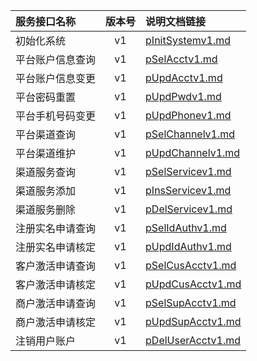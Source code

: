   
| 服务接口名称 | 版本号 | 说明文档链接 |  
| :----------------- | :-----: | :---------------- |  
| 初始化系统 | v1 | [pInitSystemv1.md](https://github.com/Zhang-Monica/gitMd/blob/master/platform_v1/pInitSystemv1.md) |  
| 平台账户信息查询 | v1 | [pSelAcctv1.md](https://github.com/Zhang-Monica/gitMd/blob/master/platform_v1/pSelAcctv1.md) |  
| 平台账户信息变更 | v1 | [pUpdAcctv1.md](https://github.com/Zhang-Monica/gitMd/blob/master/platform_v1/pUpdAcctv1.md) |  
| 平台密码重置 | v1 | [pUpdPwdv1.md](https://github.com/Zhang-Monica/gitMd/blob/master/platform_v1/pUpdPwdv1.md) |  
| 平台手机号码变更 | v1 | [pUpdPhonev1.md](https://github.com/Zhang-Monica/gitMd/blob/master/platform_v1/pUpdPhonev1.md) |  
| 平台渠道查询 | v1 | [pSelChannelv1.md](https://github.com/Zhang-Monica/gitMd/blob/master/platform_v1/pSelChannelv1.md) |  
| 平台渠道维护 | v1 | [pUpdChannelv1.md](https://github.com/Zhang-Monica/gitMd/blob/master/platform_v1/pUpdChannelv1.md) |  
| 渠道服务查询 | v1 | [pSelServicev1.md](https://github.com/Zhang-Monica/gitMd/blob/master/platform_v1/pSelServicev1.md) |  
| 渠道服务添加 | v1 | [pInsServicev1.md](https://github.com/Zhang-Monica/gitMd/blob/master/platform_v1/pInsServicev1.md) |  
| 渠道服务删除 | v1 | [pDelServicev1.md](https://github.com/Zhang-Monica/gitMd/blob/master/platform_v1/pDelServicev1.md) |  
| 注册实名申请查询 | v1 | [pSelIdAuthv1.md](https://github.com/Zhang-Monica/gitMd/blob/master/platform_v1/pSelIdAuthv1.md) |  
| 注册实名申请核定 | v1 | [pUpdIdAuthv1.md](https://github.com/Zhang-Monica/gitMd/blob/master/platform_v1/pUpdIdAuthv1.md) |  
| 客户激活申请查询 | v1 | [pSelCusAcctv1.md](https://github.com/Zhang-Monica/gitMd/blob/master/platform_v1/pSelCusAcctv1.md) |  
| 客户激活申请核定 | v1 | [pUpdCusAcctv1.md](https://github.com/Zhang-Monica/gitMd/blob/master/platform_v1/pUpdCusAcctv1.md) |  
| 商户激活申请查询 | v1 | [pSelSupAcctv1.md](https://github.com/Zhang-Monica/gitMd/blob/master/platform_v1/pSelSupAcctv1.md) |  
| 商户激活申请核定 | v1 | [pUpdSupAcctv1.md](https://github.com/Zhang-Monica/gitMd/blob/master/platform_v1/pUpdSupAcctv1.md) |  
| 注销用户账户 | v1 | [pDelUserAcctv1.md](https://github.com/Zhang-Monica/gitMd/blob/master/platform_v1/pDelUserAcctv1.md) |  
  
